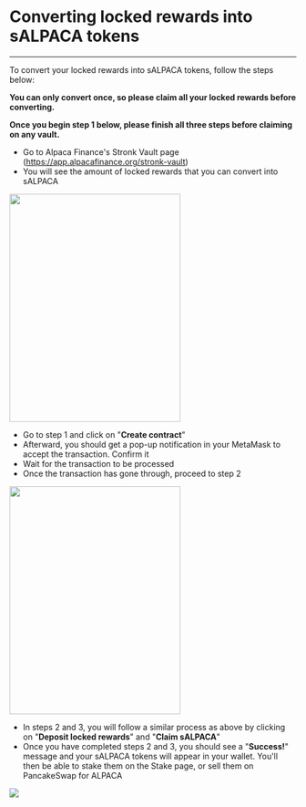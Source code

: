 # Converting locked rewards into sALPACA tokens

***

To convert your locked rewards into sALPACA tokens, follow the steps below:

**You can only convert once, so please claim all your locked rewards before converting.**

**Once you begin step 1 below, please finish all three steps before claiming on any vault.**

* Go to Alpaca Finance's Stronk Vault page (https://app.alpacafinance.org/stronk-vault)
* You will see the amount of locked rewards that you can convert into sALPACA

<img src="https://pic.imgdb.cn/item/60fa34385132923bf89e1bf3.jpg" width="300" height="400" />

* Go to step 1 and click on "**Create contract**"
* Afterward, you should get a pop-up notification in your MetaMask to accept the transaction. Confirm it
* Wait for the transaction to be processed
* Once the transaction has gone through, proceed to step 2

<img src="https://pic.imgdb.cn/item/60fa34755132923bf89ea547.jpg" width="300" height="400" />

* In steps 2 and 3, you will follow a similar process as above by clicking on "**Deposit locked rewards**" and "**Claim sALPACA**"
* Once you have completed steps 2 and 3, you should see a "**Success!**" message and your sALPACA tokens will appear in your wallet. You'll then be able to stake them on the Stake page, or sell them on PancakeSwap for ALPACA

![](https://pic.imgdb.cn/item/60fa34945132923bf89eed1e.jpg)